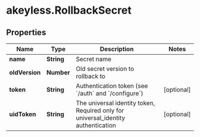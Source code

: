 # akeyless.RollbackSecret

## Properties

Name | Type | Description | Notes
------------ | ------------- | ------------- | -------------
**name** | **String** | Secret name | 
**oldVersion** | **Number** | Old secret version to rollback to | 
**token** | **String** | Authentication token (see &#x60;/auth&#x60; and &#x60;/configure&#x60;) | [optional] 
**uidToken** | **String** | The universal identity token, Required only for universal_identity authentication | [optional] 


